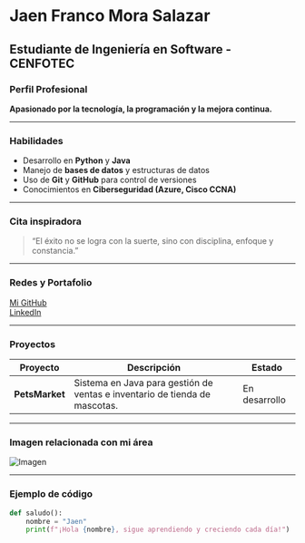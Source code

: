 # Jaen Franco Mora Salazar
## Estudiante de Ingeniería en Software - CENFOTEC
### Perfil Profesional

**Apasionado por la tecnología, la programación y la mejora continua.**

---

###  Habilidades
- Desarrollo en **Python** y **Java**   
- Manejo de **bases de datos** y estructuras de datos  
- Uso de **Git** y **GitHub** para control de versiones  
- Conocimientos en **Ciberseguridad (Azure, Cisco CCNA)**  


---

###  Cita inspiradora
> “El éxito no se logra con la suerte, sino con disciplina, enfoque y constancia.”

---

###  Redes y Portafolio
[Mi GitHub](https://github.com/jaens0797)   
[LinkedIn](https://www.linkedin.com/jaensm)

---

###  Proyectos

| Proyecto        | Descripción                                                                 | Estado     |
|-----------------|------------------------------------------------------------------------------|-------------|
| **PetsMarket**  | Sistema en Java para gestión de ventas e inventario de tienda de mascotas.   | En desarrollo |


---

###  Imagen relacionada con mi área
![Imagen](https://storage.googleapis.com/gweb-cloudblog-publish/images/Cloud_Code.max-2600x2600.png)

---

###  Ejemplo de código
```python
def saludo():
    nombre = "Jaen"
    print(f"¡Hola {nombre}, sigue aprendiendo y creciendo cada día!")